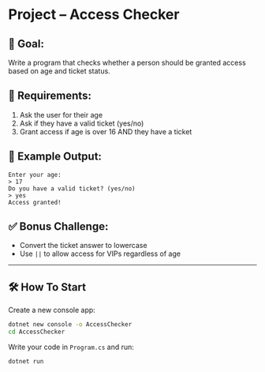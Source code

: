 # Project – Access Checker

## 🧠 Goal:
Write a program that checks whether a person should be granted access based on age and ticket status.

## 🔧 Requirements:
1. Ask the user for their age
2. Ask if they have a valid ticket (yes/no)
3. Grant access if age is over 16 AND they have a ticket

## 🧪 Example Output:
```
Enter your age:
> 17
Do you have a valid ticket? (yes/no)
> yes
Access granted!
```

## ✅ Bonus Challenge:
- Convert the ticket answer to lowercase
- Use `||` to allow access for VIPs regardless of age

---

## 🛠️ How To Start

Create a new console app:
```bash
dotnet new console -o AccessChecker
cd AccessChecker
```

Write your code in `Program.cs` and run:
```bash
dotnet run
```
